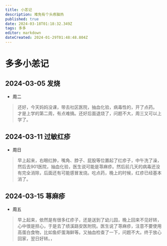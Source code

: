 ```yaml
---
title: 小恙记
description: 难免有个头疼脑热
published: true
date: 2024-03-18T01:18:32.349Z
tags: 多多
editor: markdown
dateCreated: 2024-01-29T01:48:48.804Z
---
```


# 多多小恙记
 
 ## 2024-03-05 发烧
 - 周二
 > 还好，今天妈妈没课，带去社区医院，抽血化验，病毒性的，开了点药。  才是上学的第二周，有点难搞。还好后面退烧了，问题不大，周三又可以上学了。
 
## 2024-03-11 过敏红疹
- 周日
> 早上起来，右眼红肿，嘴角、脖子、屁股等位置起了红疹子，中午洗了澡，然后去901医院，抽血化验，医生说可能是荨麻疹。然后前几天的病毒还没有完全消除，后面还有可能感冒发烧。吃点药，晚上的时候，红疹已经基本消了。

## 2024-03-15 荨麻疹
- 周五
> 早上起来，依然是有很多红疹子，还是送到了幼儿园，晚上回来不见好转，心中很是担心，于是去了绩溪路安医附院。医生说了荨麻疹，注意不要使用高蛋白食物，比如鱼虾蛋海鲜等。又抽血检查了一下，问题不大。终于放心回家，翌日好转。，